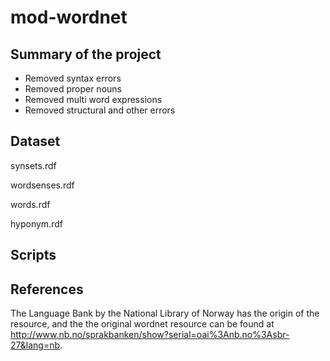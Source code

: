 # mod-wordnet

## Summary of the project
- Removed syntax errors
- Removed proper nouns
- Removed multi word expressions
- Removed structural and other errors

## Dataset
synsets.rdf

wordsenses.rdf

words.rdf

hyponym.rdf

## Scripts

## References
The Language Bank by the National Library of Norway has the origin of the resource, and the 
the original wordnet resource can be found at http://www.nb.no/sprakbanken/show?serial=oai%3Anb.no%3Asbr-27&lang=nb.
